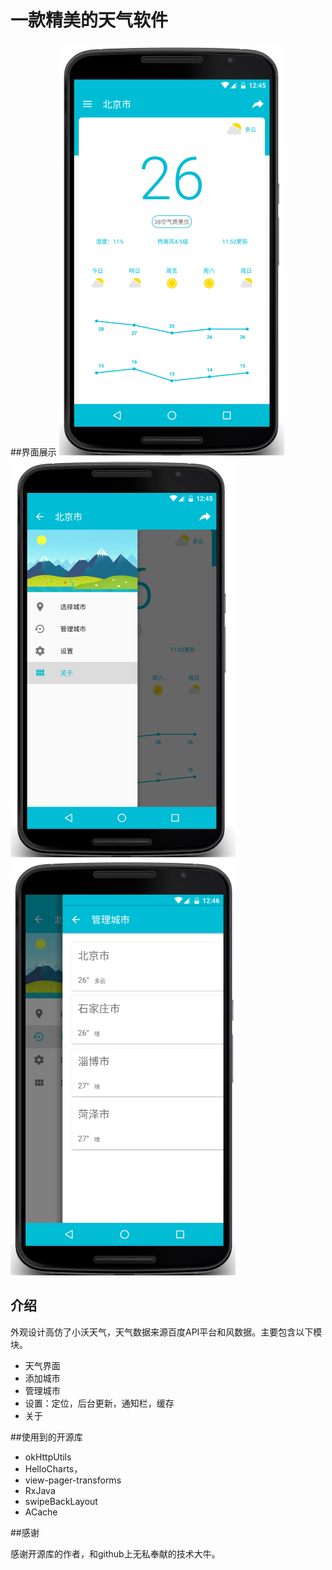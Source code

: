 # 一款精美的天气软件

##界面展示
![](https://raw.githubusercontent.com/Koterwong/Weather/master/screen/1.png)
![](https://raw.githubusercontent.com/Koterwong/Weather/master/screen/2.png)
![](https://raw.githubusercontent.com/Koterwong/Weather/master/screen/8.png)
## 介绍

外观设计高仿了小沃天气，天气数据来源百度API平台和风数据。主要包含以下模块。

- 天气界面
- 添加城市
- 管理城市
- 设置：定位，后台更新，通知栏，缓存
- 关于

##使用到的开源库

- okHttpUtils
- HelloCharts，          
- view-pager-transforms
- RxJava          
- swipeBackLayout
- ACache

##感谢

感谢开源库的作者，和github上无私奉献的技术大牛。
